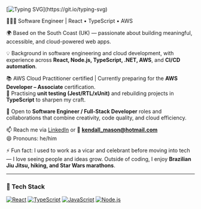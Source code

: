 [![Typing SVG](https://readme-typing-svg.herokuapp.com?lines=Hi%2C+I'm+Kendall!+Nice+to+meet+you.)](https://git.io/typing-svg)

👨🏻‍💻 Software Engineer | React • TypeScript • AWS  

🌍 Based on the South Coast (UK) — passionate about building meaningful, accessible, and cloud-powered web apps.

💡 Background in software engineering and cloud development, with experience across **React, Node.js, TypeScript, .NET, AWS**, and **CI/CD automation**.  

📚 AWS Cloud Practitioner certified | Currently preparing for the **AWS Developer – Associate** certification.  
🧠 Practising **unit testing (Jest/RTL/xUnit)** and rebuilding projects in **TypeScript** to sharpen my craft.  

🤝 Open to **Software Engineer / Full-Stack Developer** roles and collaborations that combine creativity, code quality, and cloud efficiency.

📫 Reach me via [LinkedIn](https://linkedin.com/in/YOUR-LINK) or 📧 **kendall_mason@hotmail.com**  
😄 Pronouns: he/him  

⚡ Fun fact: I used to work as a vicar and celebrant before moving into tech — I love seeing people and ideas grow. Outside of coding, I enjoy **Brazilian Jiu Jitsu, hiking, and Star Wars marathons**.  

---

### 🧩 Tech Stack
[![React](https://img.shields.io/badge/React-20232A?style=for-the-badge&logo=react&logoColor=61DAFB)]()
[![TypeScript](https://img.shields.io/badge/TypeScript-007ACC?style=for-the-badge&logo=typescript&logoColor=white)]()
[![JavaScript](https://img.shields.io/badge/JavaScript-F7DF1E?style=for-the-badge&logo=javascript&logoColor=black)]()
[![Node.js](https://)]()


